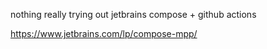 nothing really trying out jetbrains compose + github actions

https://www.jetbrains.com/lp/compose-mpp/
